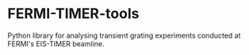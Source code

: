 # FERMI-TIMER-tools
Python library for analysing transient grating experiments conducted at FERMI's EIS-TIMER beamline.
